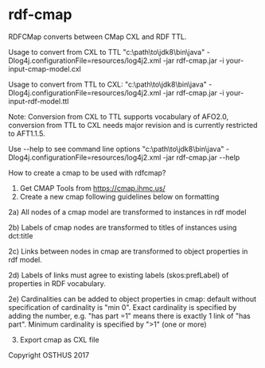 # rdf-cmap
RDFCMap converts between CMap CXL and RDF TTL. 

Usage to convert from CXL to TTL
"c:\path\to\jdk8\bin\java" -Dlog4j.configurationFile=resources/log4j2.xml -jar rdf-cmap.jar -i your-input-cmap-model.cxl

Usage to convert from TTL to CXL:
"c:\path\to\jdk8\bin\java" -Dlog4j.configurationFile=resources/log4j2.xml -jar rdf-cmap.jar -i your-input-rdf-model.ttl

Note: Conversion from CXL to TTL supports vocabulary of AFO2.0, conversion from TTL to CXL needs major revision and is currently restricted to AFT1.1.5.  

Use --help to see command line options
"c:\path\to\jdk8\bin\java" -Dlog4j.configurationFile=resources/log4j2.xml -jar rdf-cmap.jar --help


How to create a cmap to be used with rdfcmap?

1) Get CMAP Tools from https://cmap.ihmc.us/
2) Create a new cmap following guidelines below on formatting 
  
  2a) All nodes of a cmap model are transformed to instances in rdf model
  
  2b) Labels of cmap nodes are transformed to titles of instances using dct:title 
  
  2c) Links between nodes in cmap are transformed to object properties in rdf model.
  
  2d) Labels of links must agree to existing labels (skos:prefLabel) of properties in RDF vocabulary.
  
  2e) Cardinalities can be added to object properties in cmap: default without specification of cardinality is "min 0". Exact cardinality is specified by adding the number, e.g. "has part =1" means there is exactly 1 link of "has part". Minimum cardinality is specified by ">1" (one or more)
  
  3) Export cmap as CXL file

Copyright OSTHUS 2017


 